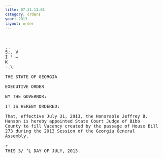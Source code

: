 ```yaml
---
title: 07.31.13.01
category: orders
year: 2013
layout: order
---
```


<pre> 

..
5;. V
I ' —
K
-.\

THE STATE OF GEORGIA

EXECUTIVE ORDER

BY THE GOVERNOR:

IT IS HEREBY ORDERED:

That, effective July 31, 2013, the Honorable Jeffrey B.
Hanson is hereby appointed State Court Judge of Bibb
County to fill Vacancy created by the passage of House Bill
273 during the 2013 Session of the Georgia General
Assembly.

r
THIS 3/ ‘L DAY OF JULY, 2013.

 

</pre>
